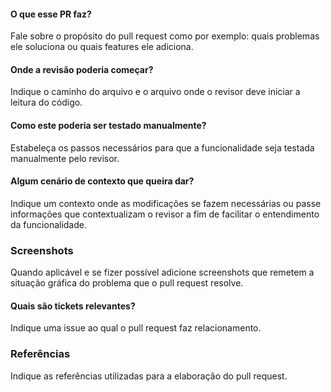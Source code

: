 #### O que esse PR faz?
Fale sobre o propósito do pull request como por exemplo: quais problemas ele soluciona ou quais features ele adiciona.

#### Onde a revisão poderia começar?
Indique o caminho do arquivo e o arquivo onde o revisor deve iniciar a leitura do código.

#### Como este poderia ser testado manualmente?
Estabeleça os passos necessários para que a funcionalidade seja testada manualmente pelo revisor.

#### Algum cenário de contexto que queira dar?
Indique um contexto onde as modificações se fazem necessárias ou passe informações que contextualizam
o revisor a fim de facilitar o entendimento da funcionalidade.

### Screenshots
Quando aplicável e se fizer possível adicione screenshots que remetem a situação gráfica do problema que o pull request resolve.

#### Quais são tickets relevantes?
Indique uma issue ao qual o pull request faz relacionamento.

### Referências
Indique as referências utilizadas para a elaboração do pull request.



